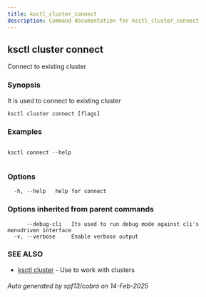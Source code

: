 ```yaml
---
title: ksctl_cluster_connect
description: Command documentation for ksctl_cluster_connect
---
```


## ksctl cluster connect

Connect to existing cluster

### Synopsis

It is used to connect to existing cluster

```
ksctl cluster connect [flags]
```

### Examples

```

ksctl connect --help
		
```

### Options

```
  -h, --help   help for connect
```

### Options inherited from parent commands

```
      --debug-cli   Its used to run debug mode against cli's menudriven interface
  -v, --verbose     Enable verbose output
```

### SEE ALSO

* [ksctl cluster](ksctl_cluster.md)	 - Use to work with clusters

###### Auto generated by spf13/cobra on 14-Feb-2025
